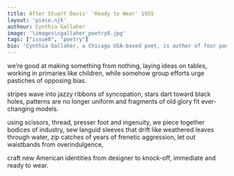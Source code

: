 ```yaml
---
title: After Stuart Davis' 'Ready to Wear' 1955
layout: 'piece.njk'
authour: Cynthia Gallaher
image: '\images\cgallaher_poetry8.jpg'
tags: ["issue8", "poetry"]
bio: 'Cynthia Gallaher, a Chicago USA-based poet, is author of four poetry collections, many with themes, including <i>Epicurean Ecstasy: More Poems About Food, Drink, Herbs and Spices,</i> and three chapbooks, including <i>Drenched</i>. Her nonfiction/memoir/creativity guide <i>Frugal Poets’ Guide to Life: How to Live a Poetic Life, Even If You Aren’t a Poet</i> won a National Indie Excellence Award. She was recently selected to be the final judge for the 2022 Prairie State Poetry Prize.'
---
```


we’re good at making
something from nothing,
laying ideas on tables,
working in primaries like children,
while somehow group efforts urge
pastiches of opposing bias. 

stripes wave into jazzy
ribbons of syncopation,
stars dart toward black holes,
patterns are no longer uniform
and fragments of old glory
fit ever-changing models.
 
using scissors, thread,
presser foot and ingenuity,
we piece together bodices of industry,
sew languid sleeves that drift
like weathered leaves through water,
zip catches of years of frenetic aggression,
let out waistbands from overindulgence,

craft new American identities
from designer to knock-off,
immediate and ready to wear.